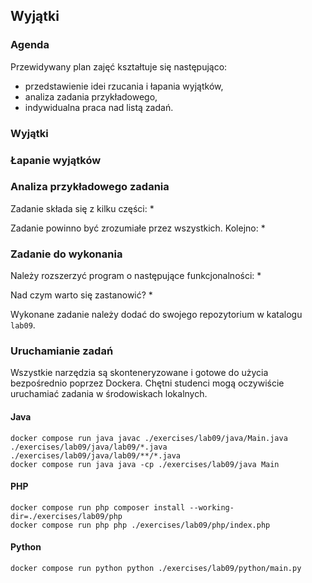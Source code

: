 ## Wyjątki

### Agenda
Przewidywany plan zajęć kształtuje się następująco:
* przedstawienie idei rzucania i łapania wyjątków,
* analiza zadania przykładowego,
* indywidualna praca nad listą zadań.

### Wyjątki

### Łapanie wyjątków

### Analiza przykładowego zadania
Zadanie składa się z kilku części: 
* 

Zadanie powinno być zrozumiałe przez wszystkich. Kolejno:
* 

### Zadanie do wykonania
Należy rozszerzyć program o następujące funkcjonalności:
* 

Nad czym warto się zastanowić?
* 

Wykonane zadanie należy dodać do swojego repozytorium w katalogu `lab09`.

### Uruchamianie zadań
Wszystkie narzędzia są skonteneryzowane i gotowe do użycia bezpośrednio poprzez Dockera. Chętni studenci mogą oczywiście uruchamiać zadania w środowiskach lokalnych.

#### Java
```
docker compose run java javac ./exercises/lab09/java/Main.java ./exercises/lab09/java/lab09/*.java ./exercises/lab09/java/lab09/**/*.java
docker compose run java java -cp ./exercises/lab09/java Main
```

#### PHP
```
docker compose run php composer install --working-dir=./exercises/lab09/php
docker compose run php php ./exercises/lab09/php/index.php
```

#### Python
```
docker compose run python python ./exercises/lab09/python/main.py
```
